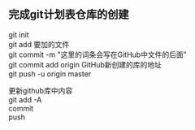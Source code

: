 ## 完成git计划表仓库的创建

git  init  
git add 要加的文件  
git commit -m "这里的词条会写在GitHub中文件的后面"  
git commit add origin GitHub新创建的库的地址  
git push -u origin master  

更新github库中内容  
git add -A  
commit  
push  